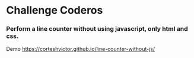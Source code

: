 # Challenge Coderos

### Perform a line counter without using javascript, only html and css.

Demo https://corteshvictor.github.io/line-counter-without-js/
